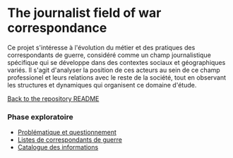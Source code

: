 # The journalist field of war correspondance 

Ce projet s'intéresse à l'évolution du métier et des pratiques des correspondants de guerre, considéré comme un champ journalistique spécifique qui se développe dans des contextes sociaux et géographiques variés. Il s'agit d'analyser la position de ces acteurs au sein de ce champ professionel et leurs relations avec le reste de la société, tout en observant les structures et dynamiques qui organisent ce domaine d'étude. 

[Back to the repository README](../README.md)
    

###  Phase exploratoire


* [Problématique et questionnement](problematique-questionnement.md) 
* [Listes de correspondants de guerre](listes-de-correspondants-de-guerre.md)
* [Catalogue des informations](catalogue-des-informations.md)